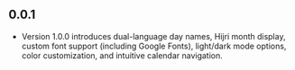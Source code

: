 ## 0.0.1

* Version 1.0.0 introduces dual-language day names, Hijri month display, custom font support (including Google Fonts), light/dark mode options, color customization, and intuitive calendar navigation.